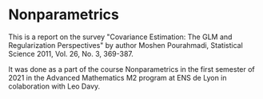 # Nonparametrics
This is a report on the survey "Covariance Estimation: The GLM and Regularization Perspectives" by author Moshen Pourahmadi, Statistical Science 2011, Vol. 26, No. 3, 369-387.

It was done as a part of the course Nonparametrics in the first semester of 2021 in the Advanced Mathematics M2 program at ENS de Lyon in colaboration with Leo Davy.
